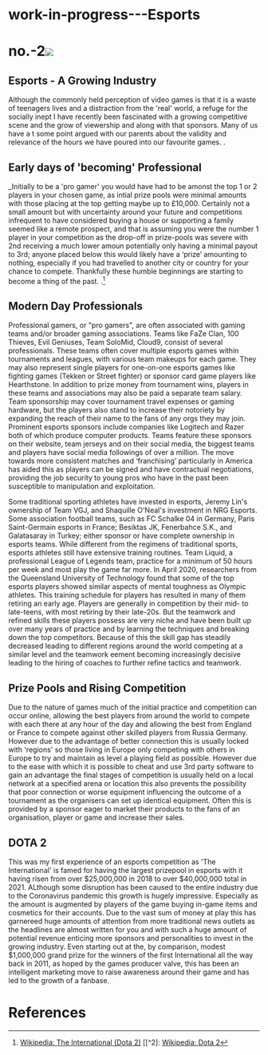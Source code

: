 # work-in-progress---Esports
# no.-2<a href="https://juncture-digital.org"><img src="https://juncture-digital.org/images/ve-button.png"></a>

[](https://github.com/af558/work-example---esports/commit/ebed943a4bac2403e42cede35291950689f9d885)

<param ve-config 
       title="Esports and it's growing Industry" 
       banner="" 
       layout="vertical">



## Esports - A Growing Industry

Although the commonly held perception of video games is that it is a waste of teenagers lives and a distraction from the 'real' world, a refuge for the socially inept
I have recently been fascinated with a growing competitive scene and the grow of viewership and along with that sponsors. Many of us have a t some point argued with our parents about the validity and relevance of the hours we have poured into our favourite games.
.
<param ve-image 
       manifest="https://iiif.juncture-digital.org/manifest/6dd738aed85597cac540ad31dd5818e86ef7f2918c7b43a9eb3123d5538e6e4c">



## Early days of 'becoming' Professional

_Initially to be a 'pro gamer' you would have had to be amonst the top 1 or 2 players in your chosen game, as intial prize pools were minimal amounts with those placing at the top getting maybe up to £10,000. Certainly not a small amount but with uncertainty around your
future and competitions infrequent to have considered buying a house or supporting a family seemed like a remote prospect, and that is assuming you were the number 1 player in your competition as the drop-off in prize-pools was severe with 2nd receiving a much lower amoun
potentially only having a minimal payout to 3rd; anyone placed below this would likely have a ‘prize’ amounting to nothing, especially if you had travelled to another city or country for your chance to compete. Thankfully these humble beginnings are starting to become a thing
of the past. 
.[^1]
<param ve-image 
       label="Dota 2" 
       description="artubr on Flickr, CC BY 2.0 <https://creativecommons.org/licenses/by/2.0>, via Wikimedia Commons" 
       license="public domain" 
       url="https://upload.wikimedia.org/wikipedia/commons/4/40/Electronic_sport.png">

## Modern Day Professionals

Professional gamers, or "pro gamers", are often associated with gaming teams and/or broader gaming associations. Teams like FaZe Clan, 100 Thieves, Evil Geniuses, Team SoloMid, Cloud9, consist of several professionals. These teams often cover multiple esports games within
tournaments and leagues, with various team makeups for each game. They may also represent single players for one-on-one esports games like fighting games (Tekken or Street fighter) or sponsor card game players like Hearthstone. In addition to prize money from tournament wins,
players in these teams and associations may also be paid a separate team salary. Team sponsorship may cover tournament travel expenses or gaming hardware, but the players also stand to increase their notoriety by expanding the reach of their name to the fans of any orgs they
may join. Prominent esports sponsors include companies like Logitech and Razer both of which produce computer products. Teams feature these sponsors on their website, team jerseys and on their social media, the biggest teams and players have social media followings of over a million.
The move towards more consistent matches and ‘franchising’ particularly in America has aided this as players can be signed and have contractual negotiations, providing the job security to young pros who have in the past been susceptible to manipulation and exploitation.

Some traditional sporting athletes have invested in esports, Jeremy Lin's ownership of Team VGJ, and Shaquille O'Neal's investment in NRG Esports. Some association football teams, such as FC Schalke 04 in Germany, Paris Saint-Germain esports in France; Besiktas JK, Fenerbahce S.K.,
and Galatasaray in Turkey; either sponsor or have complete ownership in esports teams. 
While different from the regimens of traditional sports, esports athletes still have extensive training routines. Team Liquid, a professional League of Legends team, practice for a minimum of 50 hours per week and most play the game far more. In April 2020, researchers from the
Queensland University of Technology found that some of the top esports players showed similar aspects of mental toughness as Olympic athletes. This training schedule for players has resulted in many of them retiring an early age. Players are generally in competition by their
mid- to late-teens, with most retiring by their late-20s. But the teamwork and refined skills these players possess are very niche and have been built up over many years of practice and by learning the techniques and breaking down the top competitors. Because of this the skill gap has steadily decreased leading to different regions around the world competing at a similar level and the teamwork eement becoming increasingly decisive leading to the hiring of coaches to further refine tactics and teamwork.
<param ve-image 
       label="Full booth at an event" 
       description="Piotr Drabik from Poland, CC BY 2.0 <https://creativecommons.org/licenses/by/2.0>, via Wikimedia Commons" 
       license="public domain" 
       url="https://upload.wikimedia.org/wikipedia/commons/8/85/Go%C5%9Bcie_Intel_Extreme_Masters_%288465481816%29.jpg">

## Prize Pools and Rising Competition
Due to the nature of games much of the initial practice and competition can occur online, allowing the best players from around the world to compete with each there at any hour of the day and allowing the best from England or France to compete against other skilled players from Russia
Germany. However due to the advantage of better connection this is usually locked with 'regions' so those living in Europe only competing with others in Europe to try and maintain as level a playing field as possible. However due to the ease with which it is possible to cheat and use
3rd party software to gain an advantage the final stages of competition is usually held on a local network at a specified arena or location this also prevents the possibility that poor connection or worse equipment influencing the outcome of a tournament as the organisers can set up
identical equipment. Often this is provided by a sponsor eager to market their products to the fans of an organisation, player or game and increase their sales.



## DOTA 2
This was my first experience of an esports competition as 'The International' is famed for having the largest prizepool in esports with it having risen from over $25,000,000 in 2018 to over $40,000,000 total in 2021. ALthough some disruption has been caused to the entire industry due to the Coronavirus pandemic this growth is hugely impressive. Especially as the amount is augmented by players of the game buying in-game items and cosmetics for their accounts. Due to the vast sum of money at play this has garnereed huge amounts of attention from more traditional news outlets as the headlines are almost written for you and with such a huge amount of potential revenue enticing more sponsors and personalities to invest in the growing industry. Even starting out at the, by comparison, modest $1,000,000 grand prize for the winners of the first International all the way back in 2011, as hoped by the games producer valve, this has been an intelligent marketing move to raise awareness around their game and has led to the growth of a fanbase.




# References

[^1]: [Wikipedia: The International (Dota 2)](https://en.wikipedia.org/wiki/The_International_(Dota_2)#Early_years)
[[^2]: [Wikipedia: Dota 2](https://en.wikipedia.org/wiki/Dota_2)
[^3]: [Wikipedia: Esports](https://en.wikipedia.org/wiki/Esports)
[^4]: [Why is esports quickly becoming a billion-pound industry?](https://www.hallandpartners.com/thinking/blog/why-is-esports-quickly-becoming-a-billion-pound-industry/)
[^5]: [Wikipedia: The International (Dota 2)](https://en.wikipedia.org/wiki/The_International_(Dota_2)#Early_years)
